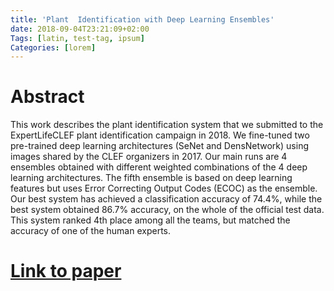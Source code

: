 ```yaml
---
title: 'Plant  Identification with Deep Learning Ensembles'
date: 2018-09-04T23:21:09+02:00
Tags: [latin, test-tag, ipsum]
Categories: [lorem]
---
```


# Abstract
This work describes the plant identification system that we submitted to the ExpertLifeCLEF plant identification campaign in 2018. We fine-tuned two pre-trained deep learning architectures (SeNet and DensNetwork) using images shared by the CLEF organizers in 2017. Our main runs are 4 ensembles obtained with different weighted combinations of the 4 deep learning architectures. The fifth ensemble is based on deep learning features but uses Error Correcting Output Codes (ECOC) as the ensemble. Our best system has achieved a classification accuracy of 74.4%, while the best system obtained 86.7% accuracy, on the whole of the official test data. This system ranked 4th place among all the teams, but matched the accuracy of one of the human experts.

# [Link to paper][1]






[1]: https://www.researchgate.net/publication/344172916_Plant_Identification_with_Deep_Learning_Ensembles_in_ExpertLifeCLEF_2018
